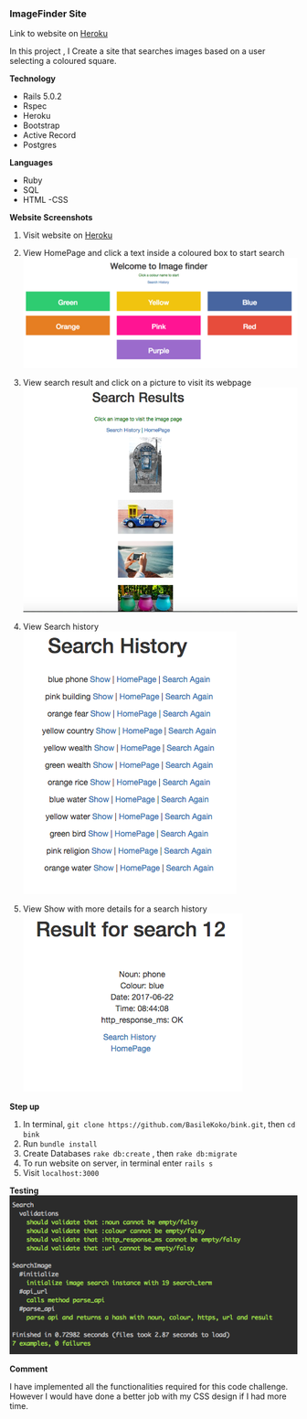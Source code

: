 ### ImageFinder Site
Link to website on [Heroku](https://basilek-imagesearch.herokuapp.com/)

In this project , I Create a site that searches images based on a user selecting a coloured square.

**Technology**

 - Rails 5.0.2
 - Rspec
 - Heroku
 - Bootstrap
 - Active Record
 - Postgres

 **Languages**

 - Ruby
 - SQL
 - HTML
 -CSS

**Website Screenshots**
1. Visit website on [Heroku](https://basilek-imagesearch.herokuapp.com/)
2. View HomePage and click a text inside a coloured box to start search  
![HomePage](https://github.com/BasileKoko/bink/blob/master/screenshots/HomePage.png)

3. View search result and click on a picture to visit its webpage  
![Search Result](https://github.com/BasileKoko/bink/blob/master/screenshots/Search_Result.png)  

4. View Search history  
![Search History](https://github.com/BasileKoko/bink/blob/master/screenshots/Search_History.png)

5. View Show with more details for a search history  
![Show](https://github.com/BasileKoko/bink/blob/master/screenshots/Show.png)

**Step up**
1. In terminal, ```git clone https://github.com/BasileKoko/bink.git```, then ```cd bink```
2. Run ```bundle install```
3. Create Databases ```rake db:create``` , then ```rake db:migrate```
4. To run website on server, in terminal enter ```rails s```
5. Visit ```localhost:3000```


**Testing**  
![Testing](https://github.com/BasileKoko/bink/blob/master/screenshots/Testing.png)


**Comment**

I have implemented all the functionalities required for this code challenge.
However I would have done a better job with my CSS design if I had more time.
